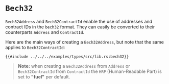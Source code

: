 # `Bech32`

`Bech32Address` and `Bech32ContractId` enable the use of addresses and contract IDs in the `bech32` format. They can easily be converted to their counterparts `Address` and `ContractId`.

Here are the main ways of creating a `Bech32Address`, but note that the same applies to `Bech32ContractId`:

```rust,ignore
{{#include ../../../examples/types/src/lib.rs:bech32}}
```

> **Note:** when creating a `Bech32Address` from `Address` or `Bech32ContractId` from `ContractId` the `HRP` (Human-Readable Part) is set to **"fuel"** per default.
